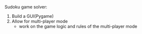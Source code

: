 Sudoku game solver:
1. Build a GUI(Pygame)
2. Allow for multi-player mode
    - work on the game logic and rules of the multi-player mode